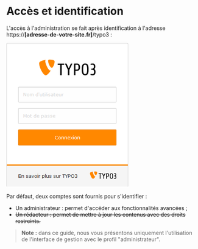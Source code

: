 # Accès et identification

L'accès à l'administration se fait après identification à l'adresse https://**\[adresse-de-votre-site.fr\]**/typo3 :

![&#xC9;cran de login TYPO3](../.gitbook/assets/image.png)

Par défaut, deux comptes sont fournis pour s'identifier :

* Un administrateur : permet d'accéder aux fonctionnalités avancées ;
* ~~Un rédacteur : permet de mettre à jour les contenus avec des droits restreints.~~

> **Note :** dans ce guide, nous vous présentons uniquement l'utilisation de l'interface de gestion avec le profil "administrateur".

